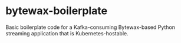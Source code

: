# bytewax-boilerplate
Basic boilerplate code for a Kafka-consuming Bytewax-based Python streaming application that is Kubernetes-hostable.
